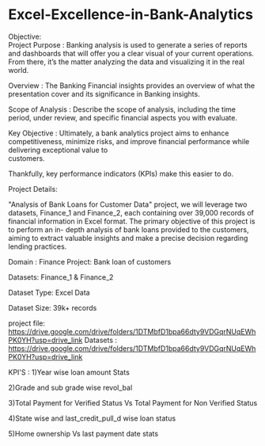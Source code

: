 # Excel-Excellence-in-Bank-Analytics

Objective:  
Project Purpose : Banking analysis is used to generate a series of reports and dashboards that will offer you a clear visual of your current operations. From there, it’s the                                   matter analyzing the data and visualizing it in the real world.

Overview : The Banking Financial insights provides an overview of what the presentation cover and its significance in Banking insights.

Scope of Analysis : Describe the scope of analysis, including the time period, under review, and specific financial aspects you with evaluate. 

Key Objective :   Ultimately, a bank analytics project aims to enhance competitiveness,
                   minimize risks, and improve financial performance while delivering exceptional value to     
                   customers. 

Thankfully, key performance indicators (KPIs) make this easier to do.



Project Details:

"Analysis of Bank Loans for Customer Data" project, we will leverage two datasets,
Finance_1 and Finance_2, each containing over 39,000 records of financial 
information in Excel format. The primary objective of this project is to perform an in-
depth analysis of bank loans provided to the customers, aiming to extract valuable 
insights and make a precise decision regarding lending practices.


Domain : Finance
Project: Bank loan of customers

Datasets: Finance_1 & Finance_2

Dataset Type: Excel Data

Dataset Size: 39k+ records






project file: https://drive.google.com/drive/folders/1DTMbfD1bpa66dty9VDGqrNUqEWhPK0YH?usp=drive_link
Datasets : https://drive.google.com/drive/folders/1DTMbfD1bpa66dty9VDGqrNUqEWhPK0YH?usp=drive_link

 KPI'S : 
1)Year wise loan amount Stats

2)Grade and sub grade wise revol_bal

3)Total Payment for Verified Status Vs Total Payment for Non Verified Status

4)State wise and last_credit_pull_d wise loan status

5)Home ownership Vs last payment date stats
